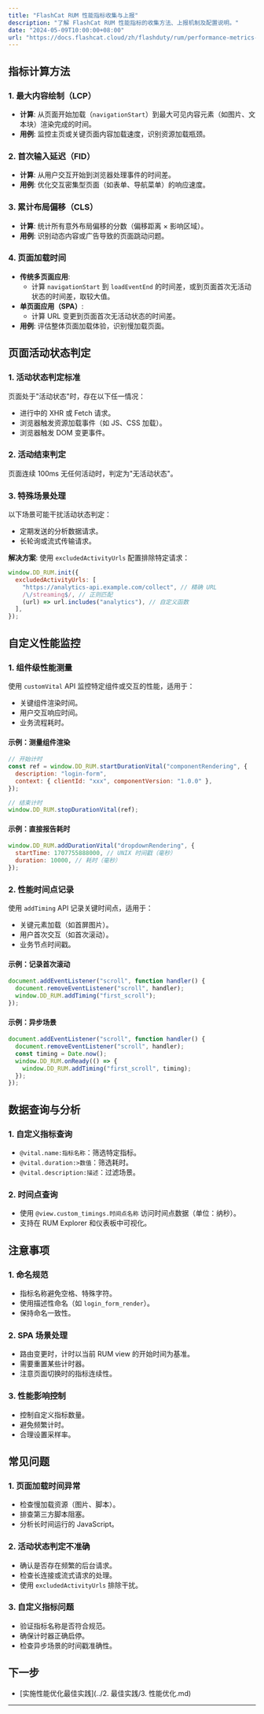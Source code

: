 ```yaml
---
title: "FlashCat RUM 性能指标收集与上报"
description: "了解 FlashCat RUM 性能指标的收集方法、上报机制及配置说明。"
date: "2024-05-09T10:00:00+08:00"
url: "https://docs.flashcat.cloud/zh/flashduty/rum/performance-metrics-reporting"
---
```


## 指标计算方法

### 1. 最大内容绘制（LCP）

- **计算**: 从页面开始加载（`navigationStart`）到最大可见内容元素（如图片、文本块）渲染完成的时间。
- **用例**: 监控主页或关键页面内容加载速度，识别资源加载瓶颈。

### 2. 首次输入延迟（FID）

- **计算**: 从用户交互开始到浏览器处理事件的时间差。
- **用例**: 优化交互密集型页面（如表单、导航菜单）的响应速度。

### 3. 累计布局偏移（CLS）

- **计算**: 统计所有意外布局偏移的分数（偏移距离 × 影响区域）。
- **用例**: 识别动态内容或广告导致的页面跳动问题。

### 4. 页面加载时间

- **传统多页面应用**:
  - 计算 `navigationStart` 到 `loadEventEnd` 的时间差，或到页面首次无活动状态的时间差，取较大值。
- **单页面应用（SPA）**:
  - 计算 URL 变更到页面首次无活动状态的时间差。
- **用例**: 评估整体页面加载体验，识别慢加载页面。

## 页面活动状态判定

### 1. 活动状态判定标准

页面处于"活动状态"时，存在以下任一情况：

- 进行中的 XHR 或 Fetch 请求。
- 浏览器触发资源加载事件（如 JS、CSS 加载）。
- 浏览器触发 DOM 变更事件。

### 2. 活动结束判定

页面连续 100ms 无任何活动时，判定为"无活动状态"。

### 3. 特殊场景处理

以下场景可能干扰活动状态判定：

- 定期发送的分析数据请求。
- 长轮询或流式传输请求。

**解决方案**: 使用 `excludedActivityUrls` 配置排除特定请求：

```javascript
window.DD_RUM.init({
  excludedActivityUrls: [
    "https://analytics-api.example.com/collect", // 精确 URL
    /\/streaming$/, // 正则匹配
    (url) => url.includes("analytics"), // 自定义函数
  ],
});
```

## 自定义性能监控

### 1. 组件级性能测量

使用 `customVital` API 监控特定组件或交互的性能，适用于：

- 关键组件渲染时间。
- 用户交互响应时间。
- 业务流程耗时。

#### 示例：测量组件渲染

```javascript
// 开始计时
const ref = window.DD_RUM.startDurationVital("componentRendering", {
  description: "login-form",
  context: { clientId: "xxx", componentVersion: "1.0.0" },
});

// 结束计时
window.DD_RUM.stopDurationVital(ref);
```

#### 示例：直接报告耗时

```javascript
window.DD_RUM.addDurationVital("dropdownRendering", {
  startTime: 1707755888000, // UNIX 时间戳（毫秒）
  duration: 10000, // 耗时（毫秒）
});
```

### 2. 性能时间点记录

使用 `addTiming` API 记录关键时间点，适用于：

- 关键元素加载（如首屏图片）。
- 用户首次交互（如首次滚动）。
- 业务节点时间戳。

#### 示例：记录首次滚动

```javascript
document.addEventListener("scroll", function handler() {
  document.removeEventListener("scroll", handler);
  window.DD_RUM.addTiming("first_scroll");
});
```

#### 示例：异步场景

```javascript
document.addEventListener("scroll", function handler() {
  document.removeEventListener("scroll", handler);
  const timing = Date.now();
  window.DD_RUM.onReady(() => {
    window.DD_RUM.addTiming("first_scroll", timing);
  });
});
```

## 数据查询与分析

### 1. 自定义指标查询

- `@vital.name:指标名称`：筛选特定指标。
- `@vital.duration:>数值`：筛选耗时。
- `@vital.description:描述`：过滤场景。

### 2. 时间点查询

- 使用 `@view.custom_timings.时间点名称` 访问时间点数据（单位：纳秒）。
- 支持在 RUM Explorer 和仪表板中可视化。

## 注意事项

### 1. 命名规范

- 指标名称避免空格、特殊字符。
- 使用描述性命名（如 `login_form_render`）。
- 保持命名一致性。

### 2. SPA 场景处理

- 路由变更时，计时以当前 RUM view 的开始时间为基准。
- 需要重置某些计时器。
- 注意页面切换时的指标连续性。

### 3. 性能影响控制

- 控制自定义指标数量。
- 避免频繁计时。
- 合理设置采样率。

## 常见问题

### 1. 页面加载时间异常

- 检查慢加载资源（图片、脚本）。
- 排查第三方脚本阻塞。
- 分析长时间运行的 JavaScript。

### 2. 活动状态判定不准确

- 确认是否存在频繁的后台请求。
- 检查长连接或流式请求的处理。
- 使用 `excludedActivityUrls` 排除干扰。

### 3. 自定义指标问题

- 验证指标名称是否符合规范。
- 确保计时器正确启停。
- 检查异步场景的时间戳准确性。

## 下一步

- [实施性能优化最佳实践](../2. 最佳实践/3. 性能优化.md)

---
